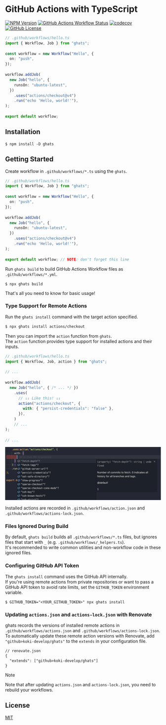 # GitHub Actions with TypeScript

[![NPM Version](https://img.shields.io/npm/v/ghats)](https://www.npmjs.com/package/ghats)
[![GitHub Actions Workflow Status](https://img.shields.io/github/actions/workflow/status/koki-develop/ghats/release-please.yml)](https://github.com/koki-develop/ghats/actions/workflows/release-please.yml)
[![codecov](https://codecov.io/gh/koki-develop/ghats/graph/badge.svg?token=M38AAFPXC1)](https://codecov.io/gh/koki-develop/ghats)
[![GitHub License](https://img.shields.io/github/license/koki-develop/ghats)](./LICENSE)

```ts
// .github/workflows/hello.ts
import { Workflow, Job } from "ghats";

const workflow = new Workflow("Hello", {
  on: "push",
});

workflow.addJob(
  new Job("hello", {
    runsOn: "ubuntu-latest",
  })
    .uses("actions/checkout@v4")
    .run("echo 'Hello, world!'"),
);

export default workflow;
```

## Installation

```console
$ npm install -D ghats
```

## Getting Started

Create workflow in `.github/workflows/*.ts` using the `ghats`.

```ts
// .github/workflows/hello.ts
import { Workflow, Job } from "ghats";

const workflow = new Workflow("Hello", {
  on: "push",
});

workflow.addJob(
  new Job("hello", {
    runsOn: "ubuntu-latest",
  })
    .uses("actions/checkout@v4")
    .run("echo 'Hello, world!'"),
);

export default workflow; // NOTE: don't forget this line
```

Run `ghats build` to build GitHub Actions Workflow files as `.github/workflows/*.yml`.

```console
$ npx ghats build
```

That's all you need to know for basic usage!

### Type Support for Remote Actions

Run the `ghats install` command with the target action specified.

```sh
$ npx ghats install actions/checkout
```

Then you can import the `action` function from `ghats`.  
The `action` function provides type support for installed actions and their inputs.

```ts
// .github/workflows/hello.ts
import { Workflow, Job, action } from "ghats";

// ...

workflow.addJob(
  new Job("hello", { /* ... */ })
    .uses(
      // ↓↓ Like this! ↓↓
      action("actions/checkout", {
        with: { "persist-credentials": "false" },
      }),
    )
    // ...
);

// ...
```

![](./assets/completion.png)

Installed actions are recorded in `.github/workflows/action.json` and `.github/workflows/actions-lock.json`.

### Files Ignored During Build

By default, `ghats build` builds all `.github/workflows/*.ts` files, but ignores files that start with `_` (e.g. `.github/workflows/_helpers.ts`).  
It's recommended to write common utilities and non-workflow code in these ignored files.

### Configuring GitHub API Token

The `ghats install` command uses the GitHub API internally.  
If you're using remote actions from private repositories or want to pass a GitHub API token to avoid rate limits, set the `GITHUB_TOKEN` environment variable.

```console
$ GITHUB_TOKEN="<YOUR_GITHUB_TOKEN>" npx ghats install
```

### Updating `actions.json` and `actions-lock.json` with Renovate

ghats records the versions of installed remote actions in `.github/workflows/actions.json` and `.github/workflows/actions-lock.json`.  
To automatically update these remote action versions with Renovate, add `"github>koki-develop/ghats"` to the `extends` in your configuration file.

```json5
// renovate.json
{
  "extends": ["github>koki-develop/ghats"]
}
```

> [!NOTE]
> Note that after updating `actions.json` and `actions-lock.json`, you need to rebuild your workflows.

## License

[MIT](./LICENSE)
